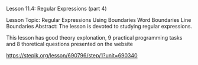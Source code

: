 Lesson 11.4: Regular Expressions (part 4)

Lesson Topic: Regular Expressions
Using Boundaries
Word Boundaries
Line Boundaries
Abstract: The lesson is devoted to studying regular expressions.

This lesson has good theory explonation, 9 practical programming tasks and 8 thoretical questions presented on the website

https://stepik.org/lesson/690796/step/1?unit=690340
